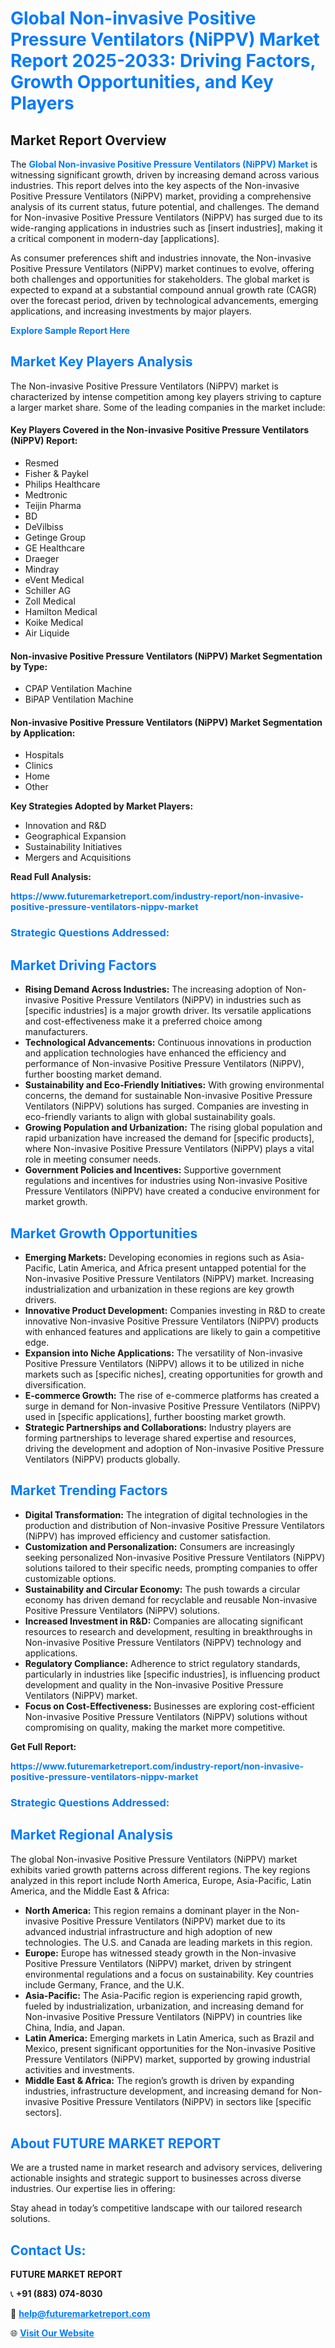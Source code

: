 <h1 style="color: #007BFF;">Global Non-invasive Positive Pressure Ventilators (NiPPV) Market Report 2025-2033: Driving Factors, Growth Opportunities, and Key Players</h1>

<section id="overview">
<h2>Market Report Overview</h2>
<p>The <a href="https://www.futuremarketreport.com/industry-report/non-invasive-positive-pressure-ventilators-nippv-market" style="color: #007BFF; text-decoration: none;"><strong>Global Non-invasive Positive Pressure Ventilators (NiPPV) Market</strong></a> is witnessing significant growth, driven by increasing demand across various industries. This report delves into the key aspects of the Non-invasive Positive Pressure Ventilators (NiPPV) market, providing a comprehensive analysis of its current status, future potential, and challenges. The demand for Non-invasive Positive Pressure Ventilators (NiPPV) has surged due to its wide-ranging applications in industries such as [insert industries], making it a critical component in modern-day [applications].</p>
<p>As consumer preferences shift and industries innovate, the Non-invasive Positive Pressure Ventilators (NiPPV) market continues to evolve, offering both challenges and opportunities for stakeholders. The global market is expected to expand at a substantial compound annual growth rate (CAGR) over the forecast period, driven by technological advancements, emerging applications, and increasing investments by major players.</p>
</section>

<section id="overview">
<p><a href="https://www.futuremarketreport.com/request-sample/reportId=77742" style="color: #007BFF; text-decoration: none;"><strong>Explore Sample Report Here</strong></a></p>
</section>

<section id="key-players">
<h2 style="color: #007BFF;">Market Key Players Analysis</h2>
<p>The Non-invasive Positive Pressure Ventilators (NiPPV) market is characterized by intense competition among key players striving to capture a larger market share. Some of the leading companies in the market include:</p>
<h4>Key Players Covered in the Non-invasive Positive Pressure Ventilators (NiPPV) Report:</h4>
<ul><li>Resmed</li><li>Fisher &amp; Paykel</li><li>Philips Healthcare</li><li>Medtronic</li><li>Teijin Pharma</li><li>BD</li><li>DeVilbiss</li><li>Getinge Group</li><li>GE Healthcare</li><li>Draeger</li><li>Mindray</li><li>eVent Medical</li><li>Schiller AG</li><li>Zoll Medical</li><li>Hamilton Medical</li><li>Koike Medical</li><li>Air Liquide</li></ul>
<h4>Non-invasive Positive Pressure Ventilators (NiPPV) Market Segmentation by Type:</h4>
<ul><li>CPAP Ventilation Machine</li><li>BiPAP Ventilation Machine</li></ul>

<h4>Non-invasive Positive Pressure Ventilators (NiPPV) Market Segmentation by Application:</h4>
<ul><li>Hospitals</li><li>Clinics</li><li>Home</li><li>Other</li></ul>
<p><strong>Key Strategies Adopted by Market Players:</strong></p>
<ul>
<li>Innovation and R&D</li>
<li>Geographical Expansion</li>
<li>Sustainability Initiatives</li>
<li>Mergers and Acquisitions</li>
</ul>
</section>

<section>
<p><strong>Read Full Analysis: </strong></p><a href="https://www.futuremarketreport.com/industry-report/non-invasive-positive-pressure-ventilators-nippv-market" style="color: #007BFF; text-decoration: none;"><strong>https://www.futuremarketreport.com/industry-report/non-invasive-positive-pressure-ventilators-nippv-market</strong></a>
<h3 style="color: #007BFF;">Strategic Questions Addressed:</h3>
</section>

<section id="driving-factors">
<h2 style="color: #007BFF;">Market Driving Factors</h2>
<ul>
<li><strong>Rising Demand Across Industries:</strong> The increasing adoption of Non-invasive Positive Pressure Ventilators (NiPPV) in industries such as [specific industries] is a major growth driver. Its versatile applications and cost-effectiveness make it a preferred choice among manufacturers.</li>
<li><strong>Technological Advancements:</strong> Continuous innovations in production and application technologies have enhanced the efficiency and performance of Non-invasive Positive Pressure Ventilators (NiPPV), further boosting market demand.</li>
<li><strong>Sustainability and Eco-Friendly Initiatives:</strong> With growing environmental concerns, the demand for sustainable Non-invasive Positive Pressure Ventilators (NiPPV) solutions has surged. Companies are investing in eco-friendly variants to align with global sustainability goals.</li>
<li><strong>Growing Population and Urbanization:</strong> The rising global population and rapid urbanization have increased the demand for [specific products], where Non-invasive Positive Pressure Ventilators (NiPPV) plays a vital role in meeting consumer needs.</li>
<li><strong>Government Policies and Incentives:</strong> Supportive government regulations and incentives for industries using Non-invasive Positive Pressure Ventilators (NiPPV) have created a conducive environment for market growth.</li>
</ul>
</section>

<section id="growth-opportunities">
<h2 style="color: #007BFF;">Market Growth Opportunities</h2>
<ul>
<li><strong>Emerging Markets:</strong> Developing economies in regions such as Asia-Pacific, Latin America, and Africa present untapped potential for the Non-invasive Positive Pressure Ventilators (NiPPV) market. Increasing industrialization and urbanization in these regions are key growth drivers.</li>
<li><strong>Innovative Product Development:</strong> Companies investing in R&D to create innovative Non-invasive Positive Pressure Ventilators (NiPPV) products with enhanced features and applications are likely to gain a competitive edge.</li>
<li><strong>Expansion into Niche Applications:</strong> The versatility of Non-invasive Positive Pressure Ventilators (NiPPV) allows it to be utilized in niche markets such as [specific niches], creating opportunities for growth and diversification.</li>
<li><strong>E-commerce Growth:</strong> The rise of e-commerce platforms has created a surge in demand for Non-invasive Positive Pressure Ventilators (NiPPV) used in [specific applications], further boosting market growth.</li>
<li><strong>Strategic Partnerships and Collaborations:</strong> Industry players are forming partnerships to leverage shared expertise and resources, driving the development and adoption of Non-invasive Positive Pressure Ventilators (NiPPV) products globally.</li>
</ul>
</section>

<section id="trending-factors">
<h2 style="color: #007BFF;">Market Trending Factors</h2>
<ul>
<li><strong>Digital Transformation:</strong> The integration of digital technologies in the production and distribution of Non-invasive Positive Pressure Ventilators (NiPPV) has improved efficiency and customer satisfaction.</li>
<li><strong>Customization and Personalization:</strong> Consumers are increasingly seeking personalized Non-invasive Positive Pressure Ventilators (NiPPV) solutions tailored to their specific needs, prompting companies to offer customizable options.</li>
<li><strong>Sustainability and Circular Economy:</strong> The push towards a circular economy has driven demand for recyclable and reusable Non-invasive Positive Pressure Ventilators (NiPPV) solutions.</li>
<li><strong>Increased Investment in R&D:</strong> Companies are allocating significant resources to research and development, resulting in breakthroughs in Non-invasive Positive Pressure Ventilators (NiPPV) technology and applications.</li>
<li><strong>Regulatory Compliance:</strong> Adherence to strict regulatory standards, particularly in industries like [specific industries], is influencing product development and quality in the Non-invasive Positive Pressure Ventilators (NiPPV) market.</li>
<li><strong>Focus on Cost-Effectiveness:</strong> Businesses are exploring cost-efficient Non-invasive Positive Pressure Ventilators (NiPPV) solutions without compromising on quality, making the market more competitive.</li>
</ul>
</section>

<section>
<p><strong>Get Full Report: </strong></p><a href="https://www.futuremarketreport.com/industry-report/non-invasive-positive-pressure-ventilators-nippv-market" style="color: #007BFF; text-decoration: none;"><strong>https://www.futuremarketreport.com/industry-report/non-invasive-positive-pressure-ventilators-nippv-market</strong></a>
<h3 style="color: #007BFF;">Strategic Questions Addressed:</h3>
</section>


<section id="regional-analysis">
<h2 style="color: #007BFF;">Market Regional Analysis</h2>
<p>The global Non-invasive Positive Pressure Ventilators (NiPPV) market exhibits varied growth patterns across different regions. The key regions analyzed in this report include North America, Europe, Asia-Pacific, Latin America, and the Middle East & Africa:</p>
<ul>
<li><strong>North America:</strong> This region remains a dominant player in the Non-invasive Positive Pressure Ventilators (NiPPV) market due to its advanced industrial infrastructure and high adoption of new technologies. The U.S. and Canada are leading markets in this region.</li>
<li><strong>Europe:</strong> Europe has witnessed steady growth in the Non-invasive Positive Pressure Ventilators (NiPPV) market, driven by stringent environmental regulations and a focus on sustainability. Key countries include Germany, France, and the U.K.</li>
<li><strong>Asia-Pacific:</strong> The Asia-Pacific region is experiencing rapid growth, fueled by industrialization, urbanization, and increasing demand for Non-invasive Positive Pressure Ventilators (NiPPV) in countries like China, India, and Japan.</li>
<li><strong>Latin America:</strong> Emerging markets in Latin America, such as Brazil and Mexico, present significant opportunities for the Non-invasive Positive Pressure Ventilators (NiPPV) market, supported by growing industrial activities and investments.</li>
<li><strong>Middle East & Africa:</strong> The region’s growth is driven by expanding industries, infrastructure development, and increasing demand for Non-invasive Positive Pressure Ventilators (NiPPV) in sectors like [specific sectors].</li>
</ul>
</section>

<footer>
<h2 style="color: #007BFF;">About FUTURE MARKET REPORT</h2>
<p>We are a trusted name in market research and advisory services, delivering actionable insights and strategic support to businesses across diverse industries. Our expertise lies in offering:</p>

<p>Stay ahead in today’s competitive landscape with our tailored research solutions.</p>

<h2 style="color: #007BFF;">Contact Us:</h2>
<p><strong>FUTURE MARKET REPORT</strong></p>
<p>📞 <strong>+91 (883) 074-8030</strong></p>
<p>📧 <strong><a href="mailto:help@futuremarketreport.com" style="color: #007BFF;">help@futuremarketreport.com</a></strong></p>
<p>🌐 <strong><a href="https://www.futuremarketreport.com/" style="color: #007BFF;">Visit Our Website</a></strong></p>
</footer>
